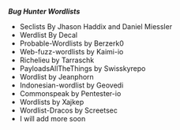 ***Bug Hunter Wordlists***
* Seclists By Jhason Haddix and Daniel Miessler
* Werdlist By Decal
* Probable-Wordlists by Berzerk0
* Web-fuzz-wordlists by Kaimi-io
* Richelieu by Tarraschk
* PayloadsAllTheThings by Swisskyrepo
* Wordlist by Jeanphorn
* Indonesian-wordlist by Geovedi
* Commonspeak by Pentester-io
* Wordlists by Xajkep
* Wordlist-Dracos by Screetsec
* I will add more soon
